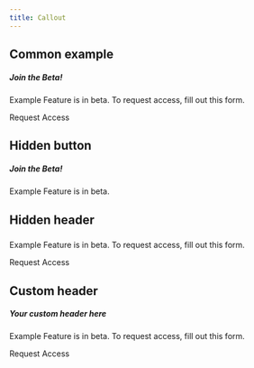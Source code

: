 ```yaml
---
title: Callout
---
```

<div id="mdoc-content" class="customizable"><article>
  <h2 id="common-example">Common example</h2>
  <div class="card callout-card mb-4">
    <div class="card-body d-flex flex-column">
      <h5 class="card-title text-black mt-0 mb-1">Join the Beta!</h5>
      <p class="card-text">
        <span
          ><p>
            Example Feature is in beta. To request access, fill out this form.
          </p></span
        >
      </p>
      <a
        target="_blank"
        class="btn btn-outline-primary pb-1 align-self-end d-flex flex-column justify-content-center"
        >Request Access</a
      >
    </div>
  </div>
  <h2 id="hidden-button">Hidden button</h2>
  <div class="card callout-card mb-4">
    <div class="card-body d-flex flex-column">
      <h5 class="card-title text-black mt-0 mb-1">Join the Beta!</h5>
      <p class="card-text">
        <span><p>Example Feature is in beta.</p></span>
      </p>
    </div>
  </div>
  <h2 id="hidden-header">Hidden header</h2>
  <div class="card callout-card mb-4">
    <div class="card-body d-flex flex-column">
      <h5 class="card-title text-black mt-0 mb-1"></h5>
      <p class="card-text">
        <span
          ><p>
            Example Feature is in beta. To request access, fill out this form.
          </p></span
        >
      </p>
      <a
        target="_blank"
        class="btn btn-outline-primary pb-1 align-self-end d-flex flex-column justify-content-center"
        >Request Access</a
      >
    </div>
  </div>
  <h2 id="custom-header">Custom header</h2>
  <div class="card callout-card mb-4">
    <div class="card-body d-flex flex-column">
      <h5 class="card-title text-black mt-0 mb-1">Your custom header here</h5>
      <p class="card-text">
        <span
          ><p>
            Example Feature is in beta. To request access, fill out this form.
          </p></span
        >
      </p>
      <a
        target="_blank"
        class="btn btn-outline-primary pb-1 align-self-end d-flex flex-column justify-content-center"
        >Request Access</a
      >
    </div>
  </div>
</article>
</div>
<div x-init='const initPage = () => clientPrefsManager.initialize({}); if (document.readyState === "complete" || document.readyState === "interactive") {  setTimeout(initPage, 1);} else {  document.addEventListener("DOMContentLoaded", initPage);}'></div>